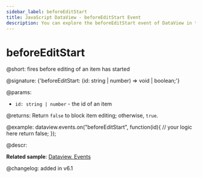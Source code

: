 ```yaml
---
sidebar_label: beforeEditStart
title: JavaScript DataView - beforeEditStart Event 
description: You can explore the beforeEditStart event of DataView in the documentation of the DHTMLX JavaScript UI library. Browse developer guides and API reference, try out code examples and live demos, and download a free 30-day evaluation version of DHTMLX Suite.
---
```


# beforeEditStart

@short: fires before editing of an item has started

@signature: {'beforeEditStart: (id: string | number) => void | boolean;'}

@params:
- `id: string | number` - the id of an item

@returns:
Return `false` to block item editing; otherwise, `true`.

@example:
dataview.events.on("beforeEditStart", function(id){
    // your logic here
    return false;
});

@descr:

**Related sample**: [Dataview. Events](https://snippet.dhtmlx.com/2d74uyoh)

@changelog: added in v6.1
